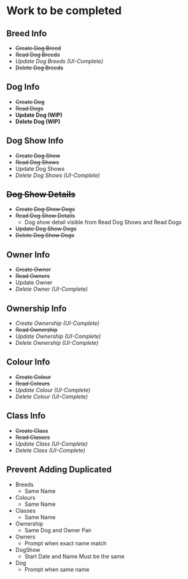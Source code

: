 # Work to be completed

## Breed Info

- ~~Create Dog Breed~~
- ~~Read Dog Breeds~~
- _Update Dog Breeds (UI-Complete)_
- ~~Delete Dog Breeds~~

## Dog Info

- ~~Create Dog~~
- ~~Read Dogs~~
- **Update Dog (WIP)**
- **Delete Dog (WIP)**

## Dog Show Info

- ~~Create Dog Show~~
- ~~Read Dog Shows~~
- Update Dog Shows
- _Delete Dog Shows (UI-Complete)_

## ~~Dog Show Details~~

- ~~Create Dog Show Dogs~~
- ~~Read Dog Show Details~~
  - Dog show detail visible from Read Dog Shows and Read Dogs
- ~~Update Dog Show Dogs~~
- ~~Delete Dog Show Dogs~~

## Owner Info

- ~~Create Owner~~
- ~~Read Owners~~
- Update Owner
- _Delete Owner (UI-Complete)_

## Ownership Info

- _Create Ownership (UI-Complete)_
- ~~Read Ownership~~
- _Update Ownership (UI-Complete)_
- _Delete Ownership (UI-Complete)_

## Colour Info

- ~~Create Colour~~
- ~~Read Colours~~
- _Update Colour (UI-Complete)_
- _Delete Colour (UI-Complete)_

## Class Info

- ~~Create Class~~
- ~~Read Classes~~
- _Update Class (UI-Complete)_
- _Delete Class (UI-Complete)_

## Prevent Adding Duplicated

- Breeds
  - Same Name
- Colours
  - Same Name
- Classes
  - Same Name
- Ownership
  - Same Dog and Owner Pair
- Owners
  - Prompt when exact name match
- DogShow
  - Start Date and Name Must be the same
- Dog
  - Prompt when same name
